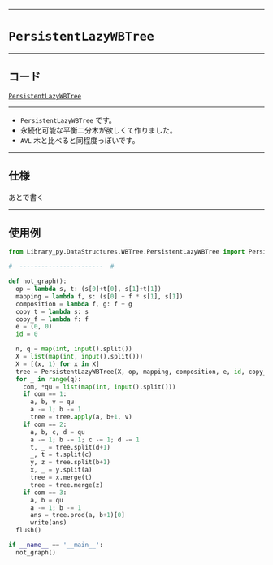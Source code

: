_____

# `PersistentLazyWBTree`

_____

## コード

[`PersistentLazyWBTree`](https://github.com/titanium-22/Library_py/blob/main/DataStructures/WBTree/PersistentLazyWBTree.py)
<!-- code=https://github.com/titanium-22/Library_py/blob/main/DataStructures\WBTree\PersistentLazyWBTree.py -->

_____

- `PersistentLazyWBTree` です。
- 永続化可能な平衡二分木が欲しくて作りました。
- `AVL` 木と比べると同程度っぽいです。

_____

## 仕様

あとで書く

_____

## 使用例

```python
from Library_py.DataStructures.WBTree.PersistentLazyWBTree import PersistentLazyWBTree

#  -----------------------  #

def not_graph():
  op = lambda s, t: (s[0]+t[0], s[1]+t[1])
  mapping = lambda f, s: (s[0] + f * s[1], s[1])
  composition = lambda f, g: f + g
  copy_t = lambda s: s
  copy_f = lambda f: f
  e = (0, 0)
  id = 0

  n, q = map(int, input().split())
  X = list(map(int, input().split()))
  X = [(x, 1) for x in X]
  tree = PersistentLazyWBTree(X, op, mapping, composition, e, id, copy_t, copy_f)
  for _ in range(q):
    com, *qu = list(map(int, input().split()))
    if com == 1:
      a, b, v = qu
      a -= 1; b -= 1
      tree = tree.apply(a, b+1, v)
    if com == 2:
      a, b, c, d = qu
      a -= 1; b -= 1; c -= 1; d -= 1
      t, _ = tree.split(d+1)
      _, t = t.split(c)
      y, z = tree.split(b+1)
      x, _ = y.split(a)
      tree = x.merge(t)
      tree = tree.merge(z)
    if com == 3:
      a, b = qu
      a -= 1; b -= 1
      ans = tree.prod(a, b+1)[0]
      write(ans)
  flush()

if __name__ == '__main__':
  not_graph()
```

